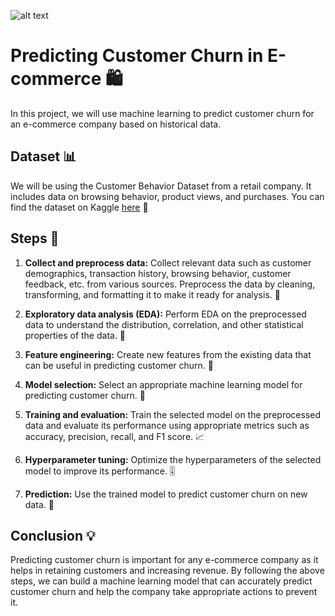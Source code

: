 ![alt text](https://cdn.pixabay.com/photo/2018/05/04/20/01/website-3374825_1280.jpg)
# Predicting Customer Churn in E-commerce 🛍️

In this project, we will use machine learning to predict customer churn for an e-commerce company based on historical data.

## Dataset 📊

We will be using the Customer Behavior Dataset from a retail company. It includes data on browsing behavior, product views, and purchases. You can find the dataset on Kaggle [here](https://www.kaggle.com/mkechinov/ecommerce-behavior-data-from-multi-category-store) 🤖

## Steps 🚀

1.  **Collect and preprocess data:** Collect relevant data such as customer demographics, transaction history, browsing behavior, customer feedback, etc. from various sources. Preprocess the data by cleaning, transforming, and formatting it to make it ready for analysis. 📑
    
2.  **Exploratory data analysis (EDA):** Perform EDA on the preprocessed data to understand the distribution, correlation, and other statistical properties of the data. 🧐
    
3.  **Feature engineering:** Create new features from the existing data that can be useful in predicting customer churn. 🧰
    
4.  **Model selection:** Select an appropriate machine learning model for predicting customer churn. 🤖
    
5.  **Training and evaluation:** Train the selected model on the preprocessed data and evaluate its performance using appropriate metrics such as accuracy, precision, recall, and F1 score. 📈
    
6.  **Hyperparameter tuning:** Optimize the hyperparameters of the selected model to improve its performance. 🎚️
    
7.  **Prediction:** Use the trained model to predict customer churn on new data. 🤞
    

## Conclusion 💡

Predicting customer churn is important for any e-commerce company as it helps in retaining customers and increasing revenue. By following the above steps, we can build a machine learning model that can accurately predict customer churn and help the company take appropriate actions to prevent it.

